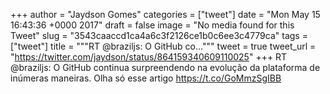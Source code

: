 
+++
author = "Jaydson Gomes"
categories = ["tweet"]
date = "Mon May 15 16:43:36 +0000 2017"
draft = false
image = "No media found for this Tweet"
slug = "3543caaccd1ca4a6c3f2126ce1b0c6ee3c4779ca"
tags = ["tweet"]
title = """RT @braziljs: O GitHub co..."""
tweet = true
tweet_url = "https://twitter.com/jaydson/status/864159340609110025"
+++
RT @braziljs: O GitHub continua surpreendendo na evolução da plataforma de inúmeras maneiras. Olha só esse artigo
https://t.co/GoMmzSgIBB

